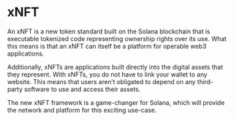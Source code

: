 # xNFT

An xNFT is a new token standard built on the Solana blockchain that is executable tokenized code representing ownership rights over its use. What this means is that an xNFT can itself be a platform for operable web3 applications.

Additionally, xNFTs are applications built directly into the digital assets that they represent. With xNFTs, you do not have to link your wallet to any website. This means that users aren’t obligated to depend on any third-party software to use and access their assets. 

The new xNFT framework is a game-changer for Solana, which will provide the network and platform for this exciting use-case. 
